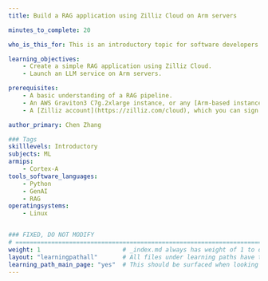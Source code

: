 ```yaml
---
title: Build a RAG application using Zilliz Cloud on Arm servers

minutes_to_complete: 20

who_is_this_for: This is an introductory topic for software developers who want to create a Retrieval-Augmented Generation (RAG) application on Arm servers.

learning_objectives: 
    - Create a simple RAG application using Zilliz Cloud.
    - Launch an LLM service on Arm servers.

prerequisites:
    - A basic understanding of a RAG pipeline.
    - An AWS Graviton3 C7g.2xlarge instance, or any [Arm-based instance](/learning-paths/servers-and-cloud-computing/csp) from a cloud service provider or an on-premise Arm server.
    - A [Zilliz account](https://zilliz.com/cloud), which you can sign up for with a free trial.

author_primary: Chen Zhang

### Tags
skilllevels: Introductory
subjects: ML
armips:
    - Cortex-A
tools_software_languages:
    - Python
    - GenAI
    - RAG
operatingsystems:
    - Linux


### FIXED, DO NOT MODIFY
# ================================================================================
weight: 1                       # _index.md always has weight of 1 to order correctly
layout: "learningpathall"       # All files under learning paths have this same wrapper
learning_path_main_page: "yes"  # This should be surfaced when looking for related content. Only set for _index.md of learning path content.
---
```

